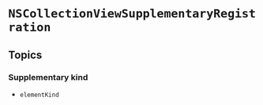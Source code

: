# ``NSCollectionViewSupplementaryRegistration``

## Topics

### Supplementary kind

- ``elementKind``
